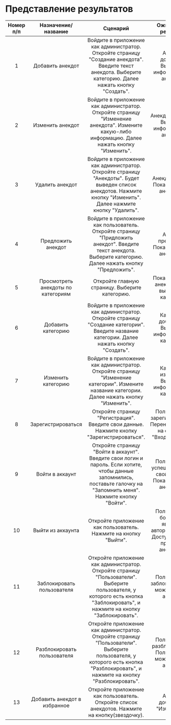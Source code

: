 # Представление результатов

| Номер п/п | Назначение/название | Сценарий | Ожидаемый результат | Фактический результат | Оценка | 
| :------: | :------: | :------: | :------: | :------: | :------: |
| 1 | Добавить анекдот | Войдите в приложение как администратор. Откройте страницу "Создание анекдота". Введите текст анекдота. Выберите категорию. Далее нажать кнопку "Создать". | Анекдот добавлен. Выведена информации об анекдоте |  |   |
| 2 | Изменить анекдот | Войдите в приложение как администратор. Откройте страницу "Изменение анекдота". Измените какую-либо информацию. Далее нажать кнопку "Изменить". | Анекдот изменен. Выведена информации об анекдоте |  |   |
| 3 | Удалить анекдот | Войдите в приложение как администратор. Откройте страницу "Анекдоты". Будет выведен список анекдотов. Нажмите кнопку "Изменить". Далее нажмите кнопку "Удалить". | Анекдот удален. Показан список анекдотов. |  |  |
| 4 | Предложить анекдот | Войдите в приложение как пользователь. Откройте страницу "Придложить анекдот". Введите текст анекдота. Выберите категорию. Далее нажать кнопку "Предложить". | Анекдот предложен. Показан список анекдотов. |  |  |
| 5 | Просмотреть анекдоты по категориям | Откройте главную страницу. Выберите категорию. | Показан список анекдотов для выбранной категории | |  |
| 6 | Добавить категорию | Войдите в приложение как администратор. Откройте страницу "Создание категории". Введите название категории. Далее нажать кнопку "Создать". | Категория добавлена. Выведена информации об категории |  |  |
| 7 | Изменить категорию | Войдите в приложение как администратор. Откройте страницу "Изменение категории". Измените название категории. Далее нажать кнопку "Изменить". | Категория изменена. Выведена информации об категории |  |  |
| 8 | Зарегистрироваться | Откройте страницу "Регистрация". Введите свои данные. Нажмите кнопку "Зарегистрироваться". | Пользователь зарегистрирован. Перенаправление на страницу "Вход в аккаунт" |  | |
| 9 | Войти в аккаунт | Откройте страницу "Войти в аккаунт". Введите свои логин и пароль. Если хотите, чтобы данные запомнились, поставьте галочку на "Запомнить меня". Нажмите кнопку "Войти". | Пользователь успешно зашел в свой аккаунт. Показан список анекдотов. |  | |
| 10 | Выйти из аккаунта | Откройте приложение как пользователь. Нажмите на кнопку "Выйти". | Пользователь больше не является авторизованным. Доступен только просмотр анекдотов. | |  |
| 11 | Заблокировать пользователя | Откройте приложение как администратор. Откройте страницу "Пользователи". Выберите пользователя, у которого есть кнопка "Заблокировать", и нажмите на кнопку "Заблокировать". | Пользователь заблокирован. Не может войти в аккаунт. |  |  |
| 12 | Разблокировать пользователя | Откройте приложение как администратор. Откройте страницу "Пользователи". Выберите пользователя, у которого есть кнопка "Разблокировать", и нажмите на кнопку "Разблокировать". | Пользователь разблокировать. Пользователь может войти в аккаунт. |  |  |
| 13 | Добавить анекдот в избранное | Откройте приложение как пользователь. Откройте список анекдотов. Нажмите на кнопку(звездочку). | Анекдот добавлен в "Избранное". | | |
